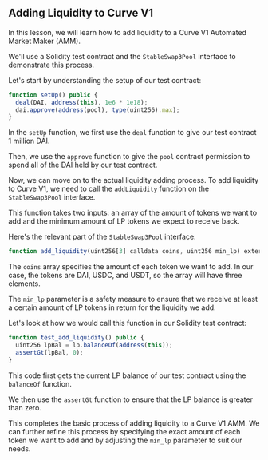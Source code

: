 ## Adding Liquidity to Curve V1

In this lesson, we will learn how to add liquidity to a Curve V1 Automated Market Maker (AMM).

We'll use a Solidity test contract and the `StableSwap3Pool` interface to demonstrate this process.

Let's start by understanding the setup of our test contract:

```javascript
function setUp() public {
  deal(DAI, address(this), 1e6 * 1e18);
  dai.approve(address(pool), type(uint256).max);
}
```

In the `setUp` function, we first use the `deal` function to give our test contract 1 million DAI.

Then, we use the `approve` function to give the `pool` contract permission to spend all of the DAI held by our test contract.

Now, we can move on to the actual liquidity adding process. To add liquidity to Curve V1, we need to call the `addLiquidity` function on the `StableSwap3Pool` interface.

This function takes two inputs: an array of the amount of tokens we want to add and the minimum amount of LP tokens we expect to receive back.

Here's the relevant part of the `StableSwap3Pool` interface:

```javascript
function add_liquidity(uint256[3] calldata coins, uint256 min_lp) external;
```

The `coins` array specifies the amount of each token we want to add.  In our case, the tokens are DAI, USDC, and USDT, so the array will have three elements.

The `min_lp` parameter is a safety measure to ensure that we receive at least a certain amount of LP tokens in return for the liquidity we add.

Let's look at how we would call this function in our Solidity test contract:

```javascript
function test_add_liquidity() public {
  uint256 lpBal = lp.balanceOf(address(this));
  assertGt(lpBal, 0);
}
```

This code first gets the current LP balance of our test contract using the `balanceOf` function.

We then use the `assertGt` function to ensure that the LP balance is greater than zero.

This completes the basic process of adding liquidity to a Curve V1 AMM. We can further refine this process by specifying the exact amount of each token we want to add and by adjusting the `min_lp` parameter to suit our needs. 
